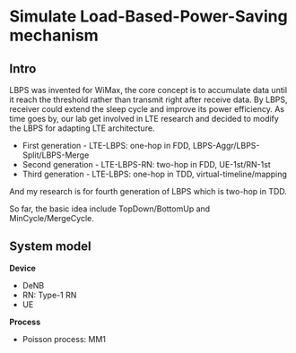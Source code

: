 # Simulate Load-Based-Power-Saving mechanism

## Intro

LBPS was invented for WiMax, the core concept is to accumulate data until it reach the threshold rather than transmit right after receive data. By LBPS, receiver could extend the sleep cycle and improve its power efficiency. As time goes by, our lab get involved in LTE research and decided to modify the LBPS for adapting LTE architecture.

* First generation - LTE-LBPS: one-hop in FDD,  LBPS-Aggr/LBPS-Split/LBPS-Merge
* Second generation - LTE-LBPS-RN: two-hop in FDD, UE-1st/RN-1st
* Third generation - LTE-LBPS: one-hop in TDD, virtual-timeline/mapping

And my research is for fourth generation of LBPS which is two-hop in TDD.

So far, the basic idea include TopDown/BottomUp and MinCycle/MergeCycle.

## System model

**Device**

* DeNB
* RN: Type-1 RN
* UE

**Process**

* Poisson process: MM1

